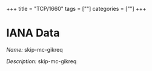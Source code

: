 +++
title = "TCP/1660"
tags = [""]
categories = [""]
+++

# IANA Data

_Name:_ skip-mc-gikreq

_Description:_ skip-mc-gikreq


